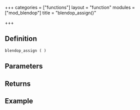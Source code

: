+++
categories = ["functions"]
layout = "function"
modules = ["mod_blendop"]
title = "blendop_assign()"

+++

## Definition

    blendop_assign ( )

## Parameters

## Returns

## Example
